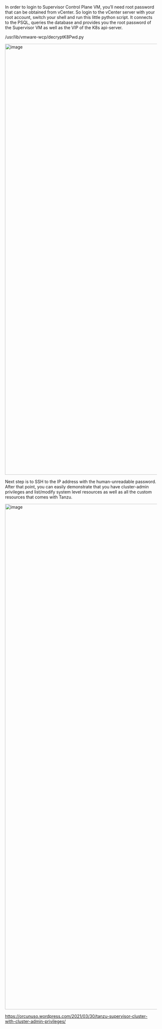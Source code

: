 

In order to login to Supervisor Control Plane VM, you’ll need root password that can be obtained from vCenter. 
So login to the vCenter server with your root account, switch your shell and run this little python script. 
It connects to the PSQL, queries the database and provides you the root password of the Supervisor VM as well as the VIP of the K8s api-server.

/usr/lib/vmware-wcp/decryptK8Pwd.py

<img width="1422" alt="image" src="https://user-images.githubusercontent.com/26331064/188155966-6b21dc8d-b97d-4952-a391-f069023cd1da.png">


Next step is to SSH to the IP address with the human-unreadable password. 
After that point, you can easily demonstrate that you have cluster-admin privileges and list/modify system level resources as well 
as all the custom resources that comes with Tanzu.

<img width="1668" alt="image" src="https://user-images.githubusercontent.com/26331064/188156001-4fe5358d-0655-45d8-838d-fd69492ee874.png">


https://orcunuso.wordpress.com/2021/03/30/tanzu-supervisor-cluster-with-cluster-admin-privileges/

